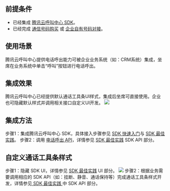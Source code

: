 ## 前提条件       
- 已经集成 [腾讯云呼叫中心 SDK](xxxxx)。
- 已经完成 [通信号码购买](xxxxx) 或 [企业自有号码对接](xxxxx)。

## 使用场景
腾讯云呼叫中心提供电话呼出能力可被企业业务系统（如：CRM系统）集成，坐席在业务系统中单击“呼叫”按钮进行电话呼出。

## 集成效果
腾讯云呼叫中心已经提供默认通话工具条UI样式，集成后坐席可直接使用。企业也可隐藏默认样式并调用相关接口自定义UI开发。
![](https://qcloudimg.tencent-cloud.cn/raw/c0bab1cb8281376d9d8ba779dca599e4.png)
## 集成方法
步骤1：集成腾讯云呼叫中心 SDK，具体接入步骤参见 [SDK 快速入门](xxxxx)与 [SDK 最佳实践](https://cloud.tencent.com/document/product/679/61268)。
步骤2：调用 [电话呼出 API](xxxxx)，详情参见 [SDK 最佳实践](https://cloud.tencent.com/document/product/679/61268) SDK API 部分。

## 自定义通话工具条样式
步骤1：隐藏 SDK UI，详情参见 [SDK 最佳实践](https://cloud.tencent.com/document/product/679/61268) UI 部分。
![](https://qcloudimg.tencent-cloud.cn/raw/3520193edafe75e40da61533483de703.png)
步骤2：根据业务需要调用相应的 SDK API（如：挂断、静音、通话保持等）完成通话工具条样式开发，详情参见[ SDK 最佳实践 ](https://cloud.tencent.com/document/product/679/61268)中 SDK API 部分。
